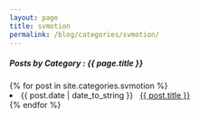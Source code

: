 ```yaml
---
layout: page
title: svmotion
permalink: /blog/categories/svmotion/
---
```


<h5> Posts by Category : {{ page.title }} </h5>

<div class="card">
{% for post in site.categories.svmotion %}
 <li class="category-posts"><span>{{ post.date | date_to_string }}</span> &nbsp; <a href="{{ post.url }}">{{ post.title }}</a></li>
{% endfor %}
</div>